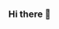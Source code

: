 ### Hi there 👋

<!--
**Borrego69/Borrego69** is a ✨ _special_ ✨ repository because its `README.md` (this file) appears on your GitHub profile.

Here are some ideas to get you started:

- 🔭 I’m currently working on ... 
- 🌱 I’m currently learning ...video andmy Part 107 for comercial drone
- 👯 I’m looking to collaborate on ...
- 🤔 I’m looking for help with ...
- 💬 Ask me about ... Photography
- 📫 How to reach me: ...
- 😄 Pronouns: ...
- ⚡ Fun fact: ...
-->
